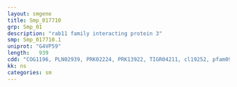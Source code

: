 ```yaml
---
layout: smgene
title: Smp_017710
grp: Smp_01
description: "rab11 family interacting protein 3"
smp: Smp_017710.1
uniprot: "G4VP59"
length:   939
cdd: "COG1196, PLN02939, PRK02224, PRK13922, TIGR04211, cl19252, pfam09726, pfam13499"
kk: ns
categories: sm
---
```

